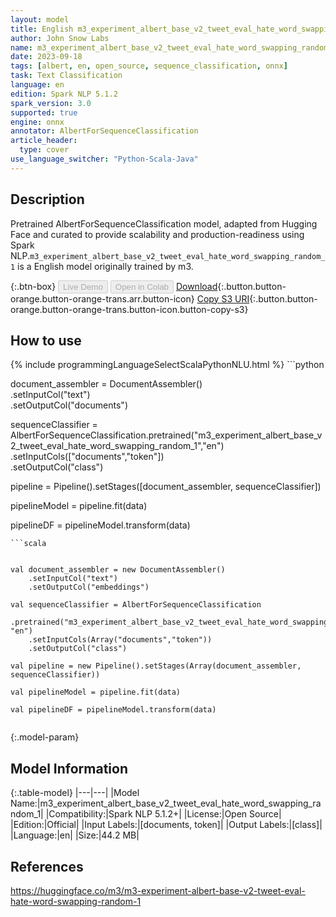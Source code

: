 ```yaml
---
layout: model
title: English m3_experiment_albert_base_v2_tweet_eval_hate_word_swapping_random_1 AlbertForSequenceClassification from m3
author: John Snow Labs
name: m3_experiment_albert_base_v2_tweet_eval_hate_word_swapping_random_1
date: 2023-09-18
tags: [albert, en, open_source, sequence_classification, onnx]
task: Text Classification
language: en
edition: Spark NLP 5.1.2
spark_version: 3.0
supported: true
engine: onnx
annotator: AlbertForSequenceClassification
article_header:
  type: cover
use_language_switcher: "Python-Scala-Java"
---
```


## Description

Pretrained AlbertForSequenceClassification model, adapted from Hugging Face and curated to provide scalability and production-readiness using Spark NLP.`m3_experiment_albert_base_v2_tweet_eval_hate_word_swapping_random_1` is a English model originally trained by m3.

{:.btn-box}
<button class="button button-orange" disabled>Live Demo</button>
<button class="button button-orange" disabled>Open in Colab</button>
[Download](https://s3.amazonaws.com/auxdata.johnsnowlabs.com/public/models/m3_experiment_albert_base_v2_tweet_eval_hate_word_swapping_random_1_en_5.1.2_3.0_1695069032975.zip){:.button.button-orange.button-orange-trans.arr.button-icon}
[Copy S3 URI](s3://auxdata.johnsnowlabs.com/public/models/m3_experiment_albert_base_v2_tweet_eval_hate_word_swapping_random_1_en_5.1.2_3.0_1695069032975.zip){:.button.button-orange.button-orange-trans.button-icon.button-copy-s3}

## How to use



<div class="tabs-box" markdown="1">
{% include programmingLanguageSelectScalaPythonNLU.html %}
```python


document_assembler = DocumentAssembler() \
    .setInputCol("text") \
    .setOutputCol("documents")
    
    
sequenceClassifier = AlbertForSequenceClassification.pretrained("m3_experiment_albert_base_v2_tweet_eval_hate_word_swapping_random_1","en") \
            .setInputCols(["documents","token"]) \
            .setOutputCol("class")

pipeline = Pipeline().setStages([document_assembler, sequenceClassifier])

pipelineModel = pipeline.fit(data)

pipelineDF = pipelineModel.transform(data)

```
```scala


val document_assembler = new DocumentAssembler()
    .setInputCol("text") 
    .setOutputCol("embeddings")
    
val sequenceClassifier = AlbertForSequenceClassification  
    .pretrained("m3_experiment_albert_base_v2_tweet_eval_hate_word_swapping_random_1", "en")
    .setInputCols(Array("documents","token")) 
    .setOutputCol("class") 

val pipeline = new Pipeline().setStages(Array(document_assembler, sequenceClassifier))

val pipelineModel = pipeline.fit(data)

val pipelineDF = pipelineModel.transform(data)


```
</div>

{:.model-param}
## Model Information

{:.table-model}
|---|---|
|Model Name:|m3_experiment_albert_base_v2_tweet_eval_hate_word_swapping_random_1|
|Compatibility:|Spark NLP 5.1.2+|
|License:|Open Source|
|Edition:|Official|
|Input Labels:|[documents, token]|
|Output Labels:|[class]|
|Language:|en|
|Size:|44.2 MB|

## References

https://huggingface.co/m3/m3-experiment-albert-base-v2-tweet-eval-hate-word-swapping-random-1